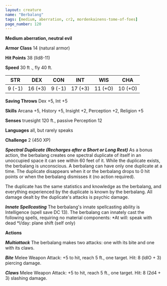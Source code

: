 ```yaml
---
layout: creature
name: "Berbalang"
tags: [medium, aberration, cr2, mordenkainens-tome-of-foes]
page_number: 120
---
```


**Medium aberration, neutral evil**

**Armor Class** 14 (natural armor)

**Hit Points** 38 (lld8-11)

**Speed** 30 ft ., fly 40 ft.

|   STR   |   DEX   |   CON   |   INT   |   WIS   |   CHA   |
|:-----:|:-----:|:-----:|:-----:|:-----:|:-----:|
| 9 (-1) | 16 (+3) | 9 (-1) | 17 (+3) | 11 (+O) | 10 (+O) |

**Saving Throws** Dex +5, Int +5

**Skills** Arcana +5, History +5, Insight +2, Perception +2, Religion +5

**Senses** truesight 120 ft., passive Perception 12

**Languages** all, but rarely speaks

**Challenge** 2 (450 XP)

***Spectral Duplicate (Recharges after a Short or Long Rest)*** As a bonus action, the berbalang creates one spectral duplicate of itself in an unoccupied space it can see within 60 feet of it.  While the duplicate exists, the berbalang is unconscious. A berbalang can have only one duplicate at a time. The duplicate disappears when it or the berbalang drops to 0 hit points or when the berbalang dismisses it (no action required).

The duplicate has the same statistics and knowledge as the berbalang, and everything experienced by the duplicate is known by the berbalang. All damage dealt by the duplicate's attacks is psychic damage.

***Innate Spellcasting*** The berbalang's innate spellcasting ability is Intelligence (spell save DC 13). The berbalang can innately cast the following spells, requiring no material components:
*At will: speak with dead
*l/day: plane shift (self only)

**Actions**

***Multiattack*** The berbalang makes two attacks: one with its bite and one with its claws.

***Bite*** Melee Weapon Attack: +5 to hit, reach 5 ft., one target. Hit: 8 (ldlO + 3) piercing damage.

***Claws*** Melee Weapon Attack: +5 to hit, reach 5 ft., one target. Hit: 8 (2d4 + 3) slashing damage.